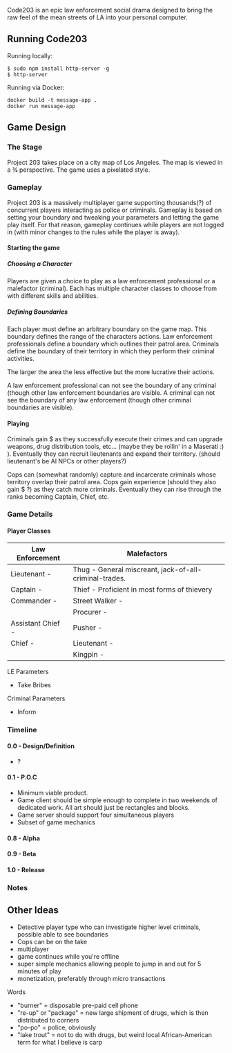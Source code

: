 Code203 is an epic law enforcement social drama designed to bring the raw feel of the mean streets of LA into your personal computer.

## Running Code203

Running locally:

```
$ sudo npm install http-server -g
$ http-server
```

Running via Docker:

```
docker build -t message-app .
docker run message-app
```


## Game Design

### The Stage

Project 203 takes place on a city map of Los Angeles. The map is viewed in a ¾ perspective. The game uses a pixelated style.

### Gameplay

Project 203 is a massively multiplayer game supporting thousands(?) of concurrent players interacting as police or criminals. Gameplay is based on setting your boundary and tweaking your parameters and letting the game play itself. For that reason, gameplay continues while players are not logged in (with minor changes to the rules while the player is away).

#### Starting the game

##### Choosing a Character

Players are given a choice to play as a law enforcement professional or a malefactor (criminal). Each has multiple character classes to choose from with different skills and abilities.

##### Defining Boundaries

Each player must define an arbitrary boundary on the game map. This boundary defines the range of the characters actions. Law enforcement professionals define a boundary which outlines their patrol area. Criminals define the boundary of their territory in which they perform their criminal activities.

The larger the area the less effective but the more lucrative their actions.

A law enforcement professional can not see the boundary of any criminal (though other law enforcement boundaries are visible. A criminal can not see the boundary of any law enforcement (though other criminal boundaries are visible).

#### Playing

Criminals gain $ as they successfully execute their crimes and can upgrade weapons, drug distribution tools, etc... (maybe they be rollin' in a Maserati :) ). Eventually they can recruit lieutenants and expand their territory. (should lieutenant's be AI NPCs or other players?)

Cops can (somewhat randomly) capture and incarcerate criminals whose territory overlap their patrol area. Cops gain experience (should they also gain $ ?) as they catch more criminals. Eventually they can rise through the ranks becoming Captain, Chief, etc.

### Game Details

#### Player Classes

<div class="panel table-responsive">
<table class="table table-bordered">
  <thead>
  <tr>
    <th scope="col">Law Enforcement</th>
    <th scope="col">Malefactors</th>
  </tr>
  </thead>
  <tbody>
  <tr>
    <td>Lieutenant - </td>
    <td>Thug - General miscreant, jack-of-all-criminal-trades.</td>
  </tr>
  <tr>
    <td>Captain - </td>
    <td>Thief - Proficient in most forms of thievery</td>
  </tr>
  <tr>
    <td>Commander - </td>
    <td>Street Walker - </td>
  </tr>
  <tr>
    <td><Deputy Chief - /td>
    <td>Procurer - </td>
  </tr>
  <tr>
    <td>Assistant Chief - </td>
    <td>Pusher - </td>
  </tr>
  <tr>
    <td>Chief - </td>
    <td>Lieutenant - </td>
  </tr>
  <tr>
    <td></td>
    <td>Kingpin - </td>
  </tr>
  </tbody>
</table>
</div>

LE Parameters

* Take Bribes

Criminal Parameters

* Inform


### Timeline

#### 0.0 - Design/Definition

* ?

#### 0.1 - P.O.C

* Minimum viable product.
* Game client should be simple enough to complete in two weekends of dedicated
 work. All art should just be rectangles and blocks.
* Game server should support four simultaneous players
* Subset of game mechanics

#### 0.8 - Alpha


#### 0.9 - Beta


#### 1.0 - Release


### Notes

Other Ideas
-----------
* Detective player type who can investigate higher level criminals, possible able to see boundaries
* Cops can be on the take
* multiplayer
* game continues while you're offline
* super simple mechanics allowing people to jump in and out for 5 minutes of play
* monetization, preferably through micro transactions

Words
* "burner" = disposable pre-paid cell phone
* "re-up" or "package" = new large shipment of drugs, which is then distributed to corners
* "po-po" = police, obviously
* "lake trout" = not to do with drugs, but weird local African-American term for what I believe is carp
